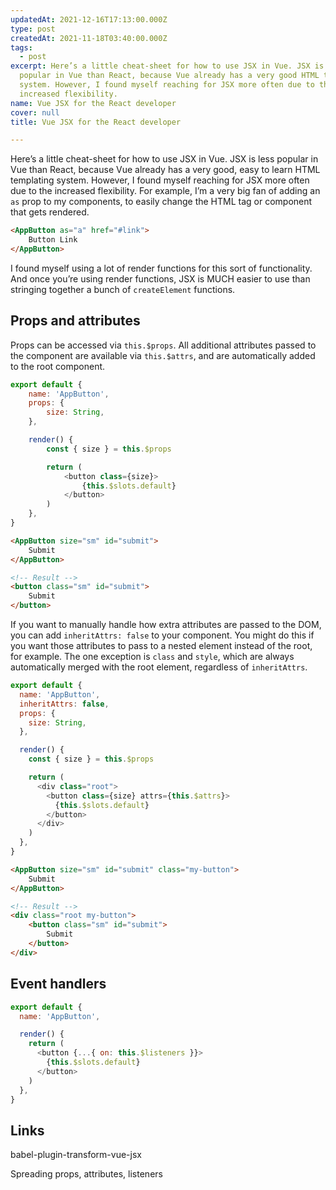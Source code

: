 ```yaml
---
updatedAt: 2021-12-16T17:13:00.000Z
type: post
createdAt: 2021-11-18T03:40:00.000Z
tags:
  - post
excerpt: Here’s a little cheat-sheet for how to use JSX in Vue. JSX is less
  popular in Vue than React, because Vue already has a very good HTML templating
  system. However, I found myself reaching for JSX more often due to the
  increased flexibility.
name: Vue JSX for the React developer
cover: null
title: Vue JSX for the React developer

---
```


Here’s a little cheat-sheet for how to use JSX in Vue. JSX is less popular in Vue than React, because Vue already has a very good, easy to learn HTML templating system. However, I found myself reaching for JSX more often due to the increased flexibility. For example, I’m a very big fan of adding an `as` prop to my components, to easily change the HTML tag or component that gets rendered.

```html
<AppButton as="a" href="#link">
	Button Link
</AppButton>
```
I found myself using a lot of render functions for this sort of functionality. And once you’re using render functions, JSX is MUCH easier to use than stringing together a bunch of `createElement` functions.

## Props and attributes

Props can be accessed via `this.$props`. All additional attributes passed to the component are available via `this.$attrs`, and are automatically added to the root component.

```javascript
export default {
	name: 'AppButton',
	props: {
		size: String,
	},

	render() {
		const { size } = this.$props

		return (
			<button class={size}>
				{this.$slots.default}
			</button>
		)
	},
}
```
```html
<AppButton size="sm" id="submit">
	Submit
</AppButton>

<!-- Result -->
<button class="sm" id="submit">
	Submit
</button>
```
If you want to manually handle how extra attributes are passed to the DOM, you can add `inheritAttrs: false` to your component. You might do this if you want those attributes to pass to a nested element instead of the root, for example. The one exception is `class` and `style`, which are always automatically merged with the root element, regardless of `inheritAttrs`.

```javascript
export default {
  name: 'AppButton',
  inheritAttrs: false,
  props: {
    size: String,
  },

  render() {
    const { size } = this.$props

    return (
      <div class="root">
        <button class={size} attrs={this.$attrs}>
          {this.$slots.default}
        </button>
      </div>
    )
  },
}
```
```html
<AppButton size="sm" id="submit" class="my-button">
	Submit
</AppButton>

<!-- Result -->
<div class="root my-button">
	<button class="sm" id="submit">
		Submit
	</button>
</div>
```
## Event handlers

```javascript
export default {
  name: 'AppButton',

  render() {
    return (
      <button {...{ on: this.$listeners }}>
        {this.$slots.default}
      </button>
    )
  },
}
```
## Links

babel-plugin-transform-vue-jsx

Spreading props, attributes, listeners

